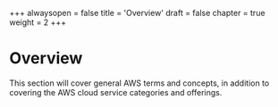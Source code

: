 +++
alwaysopen = false
title = 'Overview'
draft = false
chapter = true
weight = 2
+++

# Overview

This section will cover general AWS terms and concepts, in addition to covering the AWS cloud service categories and offerings.